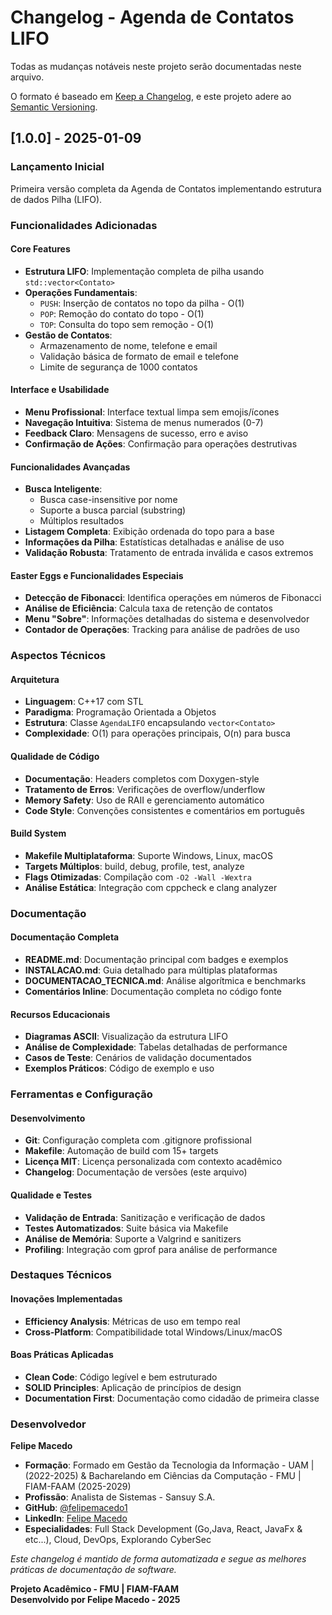 # Changelog - Agenda de Contatos LIFO

Todas as mudanças notáveis neste projeto serão documentadas neste arquivo.

O formato é baseado em [Keep a Changelog](https://keepachangelog.com/pt-BR/1.0.0/),
e este projeto adere ao [Semantic Versioning](https://semver.org/lang/pt-BR/).

## [1.0.0] - 2025-01-09

### Lançamento Inicial

Primeira versão completa da Agenda de Contatos implementando estrutura de dados Pilha (LIFO).

### Funcionalidades Adicionadas

#### Core Features
- **Estrutura LIFO**: Implementação completa de pilha usando `std::vector<Contato>`
- **Operações Fundamentais**:
  - `PUSH`: Inserção de contatos no topo da pilha - O(1)
  - `POP`: Remoção do contato do topo - O(1)
  - `TOP`: Consulta do topo sem remoção - O(1)
- **Gestão de Contatos**:
  - Armazenamento de nome, telefone e email
  - Validação básica de formato de email e telefone
  - Limite de segurança de 1000 contatos

#### Interface e Usabilidade
- **Menu Profissional**: Interface textual limpa sem emojis/ícones
- **Navegação Intuitiva**: Sistema de menus numerados (0-7)
- **Feedback Claro**: Mensagens de sucesso, erro e aviso
- **Confirmação de Ações**: Confirmação para operações destrutivas

#### Funcionalidades Avançadas
- **Busca Inteligente**: 
  - Busca case-insensitive por nome
  - Suporte a busca parcial (substring)
  - Múltiplos resultados
- **Listagem Completa**: Exibição ordenada do topo para a base
- **Informações da Pilha**: Estatísticas detalhadas e análise de uso
- **Validação Robusta**: Tratamento de entrada inválida e casos extremos

#### Easter Eggs e Funcionalidades Especiais
- **Detecção de Fibonacci**: Identifica operações em números de Fibonacci
- **Análise de Eficiência**: Calcula taxa de retenção de contatos
- **Menu "Sobre"**: Informações detalhadas do sistema e desenvolvedor
- **Contador de Operações**: Tracking para análise de padrões de uso

### Aspectos Técnicos

#### Arquitetura
- **Linguagem**: C++17 com STL
- **Paradigma**: Programação Orientada a Objetos
- **Estrutura**: Classe `AgendaLIFO` encapsulando `vector<Contato>`
- **Complexidade**: O(1) para operações principais, O(n) para busca

#### Qualidade de Código
- **Documentação**: Headers completos com Doxygen-style
- **Tratamento de Erros**: Verificações de overflow/underflow
- **Memory Safety**: Uso de RAII e gerenciamento automático
- **Code Style**: Convenções consistentes e comentários em português

#### Build System
- **Makefile Multiplataforma**: Suporte Windows, Linux, macOS
- **Targets Múltiplos**: build, debug, profile, test, analyze
- **Flags Otimizadas**: Compilação com `-O2 -Wall -Wextra`
- **Análise Estática**: Integração com cppcheck e clang analyzer

### Documentação

#### Documentação Completa
- **README.md**: Documentação principal com badges e exemplos
- **INSTALACAO.md**: Guia detalhado para múltiplas plataformas
- **DOCUMENTACAO_TECNICA.md**: Análise algorítmica e benchmarks
- **Comentários Inline**: Documentação completa no código fonte

#### Recursos Educacionais
- **Diagramas ASCII**: Visualização da estrutura LIFO
- **Análise de Complexidade**: Tabelas detalhadas de performance
- **Casos de Teste**: Cenários de validação documentados
- **Exemplos Práticos**: Código de exemplo e uso

### Ferramentas e Configuração

#### Desenvolvimento
- **Git**: Configuração completa com .gitignore profissional
- **Makefile**: Automação de build com 15+ targets
- **Licença MIT**: Licença personalizada com contexto acadêmico
- **Changelog**: Documentação de versões (este arquivo)

#### Qualidade e Testes
- **Validação de Entrada**: Sanitização e verificação de dados
- **Testes Automatizados**: Suite básica via Makefile
- **Análise de Memória**: Suporte a Valgrind e sanitizers
- **Profiling**: Integração com gprof para análise de performance

### Destaques Técnicos

#### Inovações Implementadas
- **Efficiency Analysis**: Métricas de uso em tempo real
- **Cross-Platform**: Compatibilidade total Windows/Linux/macOS

#### Boas Práticas Aplicadas
- **Clean Code**: Código legível e bem estruturado
- **SOLID Principles**: Aplicação de princípios de design
- **Documentation First**: Documentação como cidadão de primeira classe

### Desenvolvedor

**Felipe Macedo**
-  **Formação**: Formado em Gestão da Tecnologia da Informação - UAM | (2022-2025) & Bacharelando em Ciências da Computação - FMU | FIAM-FAAM (2025-2029)
-  **Profissão**: Analista de Sistemas - Sansuy S.A.
-  **GitHub**: [@felipemacedo1](https://github.com/felipemacedo1)
-  **LinkedIn**: [Felipe Macedo](https://www.linkedin.com/in/felipemacedo1/)
-  **Especialidades**: Full Stack Development (Go,Java, React, JavaFx & etc...), Cloud, DevOps, Explorando CyberSec

*Este changelog é mantido de forma automatizada e segue as melhores práticas de documentação de software.*

**Projeto Acadêmico - FMU | FIAM-FAAM**  
**Desenvolvido por Felipe Macedo - 2025**